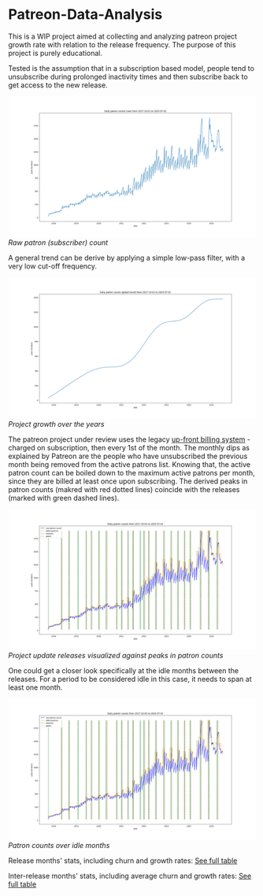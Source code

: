# Patreon-Data-Analysis

This is a WIP project aimed at collecting and analyzing patreon project growth rate with relation to the release frequency. The purpose of this project is purely educational.

Tested is the assumption that in a subscription based model, people tend to unsubscribe during prolonged inactivity times and then subscribe back to get access to the new release.

![raw patron graph](charts/Figure_1.png "Raw patron count")
*Raw patron (subscriber) count*

A general trend can be derive by applying a simple low-pass filter, with a very low cut-off frequency. 

![raw patron graph](charts/Figure_2.png "Global trend")
*Project growth over the years*

The patreon project under review uses the legacy [up-front billing system](https://support.patreon.com/hc/en-us/articles/8779192853261-Subscription-Billing-FAQ#h_01J446FNR0976JZJWG7EY3JFEY) - charged on subscription, then every 1st of the month. The monthly dips as explained by Patreon are the people who have unsubscribed the previous month being removed from the active patrons list. Knowing that, the active patron count can be boiled down to the maximum active patrons per month, since they are billed at least once upon subscribing.
The derived peaks in patron counts (makred with red dotted lines) coincide with the releases (marked with green dashed lines).

![raw patron graph](charts/Figure_3.png "Releases")
*Project update releases visualized against peaks in patron counts*

One could get a closer look specifically at the idle months between the releases. For a period to be considered idle in this case, it needs to span at least one month.

![raw patron graph](charts/Figure_3.png "Idle periods")
*Patron counts over idle months*

Release months' stats, including churn and growth rates:
[See full table](tables/release_t.md)

Inter-release months' stats, including average churn and growth rates:
[See full table](tables/inter_release_t.md)
